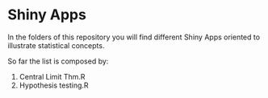 # Shiny Apps
In the folders of this repository you will find different Shiny Apps oriented to illustrate statistical concepts. 

So far the list is composed by:

1. Central Limit Thm.R
2. Hypothesis testing.R
